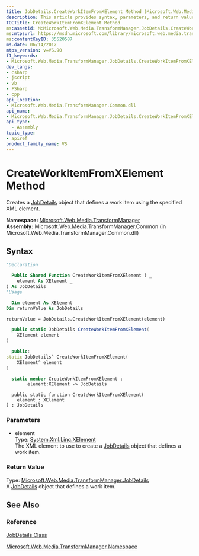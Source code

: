 ```yaml
---
title: JobDetails.CreateWorkItemFromXElement Method (Microsoft.Web.Media.TransformManager)
description: This article provides syntax, parameters, and return value of the CreateWorkItemFromXElement Method, which creates a JobDetails object that defines a work item using the specified XML element.
TOCTitle: CreateWorkItemFromXElement Method
ms:assetid: M:Microsoft.Web.Media.TransformManager.JobDetails.CreateWorkItemFromXElement(System.Xml.Linq.XElement)
ms:mtpsurl: https://msdn.microsoft.com/library/microsoft.web.media.transformmanager.jobdetails.createworkitemfromxelement(v=VS.90)
ms:contentKeyID: 35520587
ms.date: 06/14/2012
mtps_version: v=VS.90
f1_keywords:
- Microsoft.Web.Media.TransformManager.JobDetails.CreateWorkItemFromXElement
dev_langs:
- csharp
- jscript
- vb
- FSharp
- cpp
api_location:
- Microsoft.Web.Media.TransformManager.Common.dll
api_name:
- Microsoft.Web.Media.TransformManager.JobDetails.CreateWorkItemFromXElement
api_type:
  - Assembly
topic_type:
- apiref
product_family_name: VS
---
```


# CreateWorkItemFromXElement Method

Creates a [JobDetails](jobdetails-class-microsoft-web-media-transformmanager.md) object that defines a work item using the specified XML element.

**Namespace:**  [Microsoft.Web.Media.TransformManager](microsoft-web-media-transformmanager-namespace.md)  
**Assembly:**  Microsoft.Web.Media.TransformManager.Common (in Microsoft.Web.Media.TransformManager.Common.dll)

## Syntax

```vb
'Declaration

  Public Shared Function CreateWorkItemFromXElement ( _
    element As XElement _
) As JobDetails
'Usage

  Dim element As XElement
Dim returnValue As JobDetails

returnValue = JobDetails.CreateWorkItemFromXElement(element)
```

```csharp
  public static JobDetails CreateWorkItemFromXElement(
    XElement element
)
```

```cpp
  public:
static JobDetails^ CreateWorkItemFromXElement(
    XElement^ element
)
```

``` fsharp
  static member CreateWorkItemFromXElement : 
        element:XElement -> JobDetails 
```

```jscript
  public static function CreateWorkItemFromXElement(
    element : XElement
) : JobDetails
```

### Parameters

  - element  
    Type: [System.Xml.Linq.XElement](https://msdn.microsoft.com/library/bb340098)  
    The XML element to use to create a [JobDetails](jobdetails-class-microsoft-web-media-transformmanager.md) object that defines a work item.  

### Return Value

Type: [Microsoft.Web.Media.TransformManager.JobDetails](jobdetails-class-microsoft-web-media-transformmanager.md)  
A [JobDetails](jobdetails-class-microsoft-web-media-transformmanager.md) object that defines a work item.  

## See Also

### Reference

[JobDetails Class](jobdetails-class-microsoft-web-media-transformmanager.md)

[Microsoft.Web.Media.TransformManager Namespace](microsoft-web-media-transformmanager-namespace.md)
